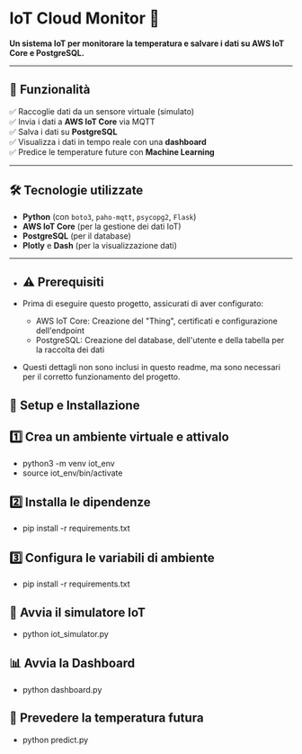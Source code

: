 # IoT Cloud Monitor 🚀  
**Un sistema IoT per monitorare la temperatura e salvare i dati su AWS IoT Core e PostgreSQL.**  

---

## 📌 Funzionalità  
✅ Raccoglie dati da un sensore virtuale (simulato)  
✅ Invia i dati a **AWS IoT Core** via MQTT  
✅ Salva i dati su **PostgreSQL**  
✅ Visualizza i dati in tempo reale con una **dashboard**  
✅ Predice le temperature future con **Machine Learning**  

---

## 🛠️ Tecnologie utilizzate  
- **Python** (con `boto3`, `paho-mqtt`, `psycopg2`, `Flask`)  
- **AWS IoT Core** (per la gestione dei dati IoT)  
- **PostgreSQL** (per il database)  
- **Plotly** e **Dash** (per la visualizzazione dati)  

---

- ## ⚠️ Prerequisiti
- Prima di eseguire questo progetto, assicurati di aver configurato:

    - AWS IoT Core: Creazione del "Thing", certificati e configurazione dell'endpoint
    - PostgreSQL: Creazione del database, dell'utente e della tabella per la raccolta dei dati
      
- Questi dettagli non sono inclusi in questo readme, ma sono necessari per il corretto funzionamento del progetto.

## 🚀 Setup e Installazione  

## 1️⃣ Crea un ambiente virtuale e attivalo
- python3 -m venv iot_env
- source iot_env/bin/activate 

## 2️⃣ Installa le dipendenze
- pip install -r requirements.txt

## 3️⃣ Configura le variabili di ambiente
- pip install -r requirements.txt


## 🎯 Avvia il simulatore IoT
- python iot_simulator.py

## 📊 Avvia la Dashboard
- python dashboard.py

## 🔮 Prevedere la temperatura futura
- python predict.py




